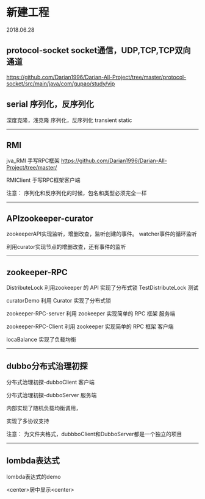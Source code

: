 # 新建工程

2018.06.28

## protocol-socket socket通信，UDP,TCP,TCP双向通道

https://github.com/Darian1996/Darian-All-Project/tree/master/protocol-socket/src/main/java/com/gupao/study/vip

## serial  序列化，反序列化

深度克隆，浅克隆
序列化，反序列化
transient
static

-------------------------------------------------
## RMI

jva_RMI
手写RPC框架
https://github.com/Darian1996/Darian-All-Project/tree/master/

RMIClient
手写RPC框架客户端

注意：
序列化和反序列化的时候，包名和类型必须完全一样

---------------------------------------------------
## APIzookeeper-curator

zookeeperAPI实现监听，增删改查，监听创建的事件。
watcher事件的循环监听

利用curator实现节点的增删改查，还有事件的监听

---------------------------------------------------

## zookeeper-RPC

DistributeLock
  利用zookeeper 的 API 实现了分布式锁
TestDistributeLock 
测试

curatorDemo
利用 Curator 实现了分布式锁


zookeeper-RPC-server
利用 zookeeper 实现简单的 RPC 框架 服务端

zookeeper-RPC-Client
利用 zookeeper 实现简单的 RPC 框架 客户端

locaBalance
实现了负载均衡

----------------------------------------------------

## dubbo分布式治理初探

分布式治理初探-dubboClient 客户端

分布式治理初探-dubboServer 服务端

内部实现了随机负载均衡调用，

实现了多协议支持

注意：
为文件夹格式，dubbboClient和DubboServer都是一个独立的项目

----------------------------------------------------------
## lombda表达式
lombda表达式的demo

\<center\>居中显示\<center\>


